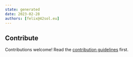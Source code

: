 ```yaml
---
state: generated
date: 2023-02-28
authors: [felix@42sol.eu]
---
```


## Contribute

Contributions welcome! Read the [contribution guidelines](../contributing.md) first.


